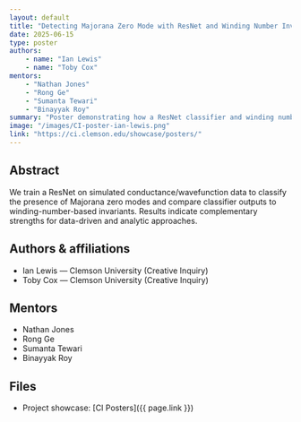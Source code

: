 ```yaml
---
layout: default
title: "Detecting Majorana Zero Mode with ResNet and Winding Number Invariant"
date: 2025-06-15
type: poster
authors:
	- name: "Ian Lewis"
	- name: "Toby Cox"
mentors:
	- "Nathan Jones"
	- "Rong Ge"
	- "Sumanta Tewari"
	- "Binayyak Roy"
summary: "Poster demonstrating how a ResNet classifier and winding number invariant can be used to detect Majorana zero modes in simulated data."
image: "/images/CI-poster-ian-lewis.png"
link: "https://ci.clemson.edu/showcase/posters/"
---
```


## Abstract

We train a ResNet on simulated conductance/wavefunction data to classify the presence of Majorana zero modes and compare classifier outputs to winding-number-based invariants. Results indicate complementary strengths for data-driven and analytic approaches.

## Authors & affiliations

- Ian Lewis — Clemson University (Creative Inquiry)
- Toby Cox — Clemson University (Creative Inquiry)

## Mentors

- Nathan Jones
- Rong Ge
- Sumanta Tewari
- Binayyak Roy

## Files

- Project showcase: [CI Posters]({{ page.link }})
